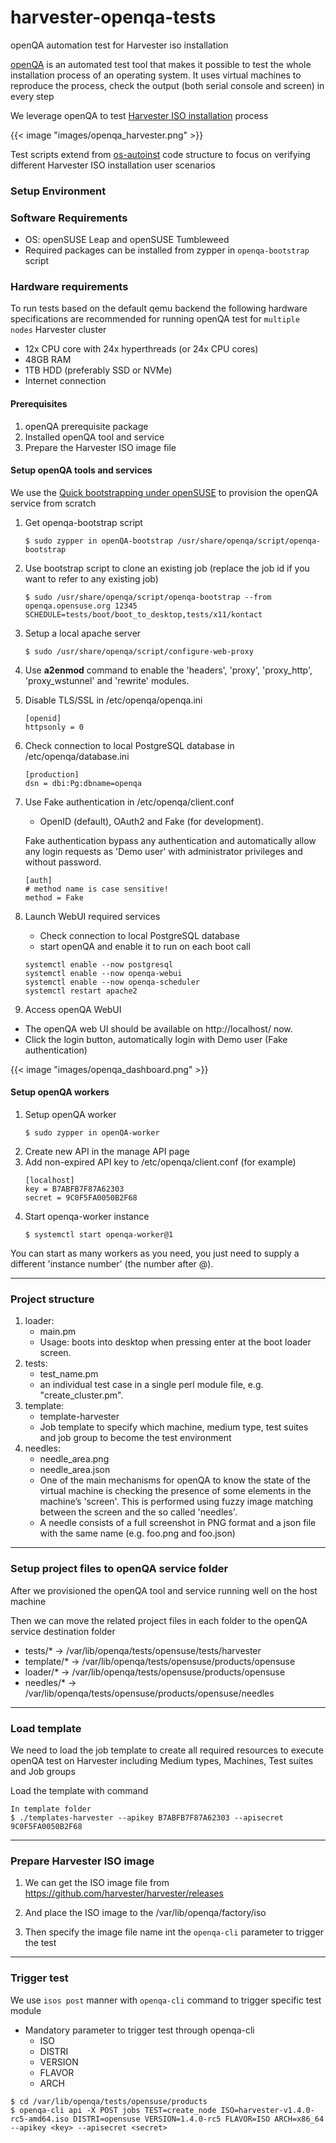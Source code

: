 # harvester-openqa-tests
openQA automation test for Harvester iso installation

[openQA](https://open.qa/) is an automated test tool that makes it possible to test the whole installation process of an operating system. It uses virtual machines to reproduce the process, check the output (both serial console and screen) in every step 

We leverage openQA to test [Harvester ISO installation](https://docs.harvesterhci.io/v1.4/install/index) process

{{< image "images/openqa_harvester.png" >}}

Test scripts extend from [ os-autoinst](https://github.com/os-autoinst/os-autoinst) code structure to focus on verifying different Harvester ISO installation user scenarios 


### Setup Environment

### Software Requirements
* OS: openSUSE Leap and openSUSE Tumbleweed
* Required packages can be installed from zypper in `openqa-bootstrap` script


### Hardware requirements
To run tests based on the default qemu backend the following hardware specifications are recommended for running openQA test for `multiple nodes` Harvester cluster

* 12x CPU core with 24x hyperthreads (or 24x CPU cores)
* 48GB RAM
* 1TB HDD (preferably SSD or NVMe)
* Internet connection


#### Prerequisites
1. openQA prerequisite package
1. Installed openQA tool and service
1. Prepare the Harvester ISO image file

#### Setup openQA tools and services
We use the [Quick bootstrapping under openSUSE](https://open.qa/dos/#bootstrapping) to provision the openQA service from scratch 

1. Get openqa-bootstrap​ script
    ```
    $ sudo zypper in openQA-bootstrap /usr/share/openqa/script/openqa-bootstrap​
    ```
1. Use bootstrap script to clone an existing job (replace the job id if you want to refer to any existing job)
    ```
    $ sudo /usr/share/openqa/script/openqa-bootstrap --from openqa.opensuse.org 12345 SCHEDULE=tests/boot/boot_to_desktop,tests/x11/kontact​
    ```
1. Setup a local apache server ​
    ```
    $ sudo /usr/share/openqa/script/configure-web-proxy
    ```
1. Use **a2enmod** command to enable the 'headers', 'proxy', 'proxy_http', 'proxy_wstunnel' and 'rewrite' modules.

1. Disable TLS/SSL in /etc/openqa/openqa.ini​
    ```
    [openid]
    ​httpsonly = 0​
    ```
1. Check connection to local PostgreSQL database​ in /etc/openqa/database.ini
    ```
    [production]​
    dsn = dbi:Pg:dbname=openqa
    ```
1. Use Fake authentication in /etc/openqa/client.conf​
   - OpenID (default), OAuth2 and Fake (for development).​

    Fake authentication bypass any authentication and automatically 
    allow any login requests as 'Demo user' with administrator privileges and without password.

    ```
    [auth]
    # method name is case sensitive!
    method = Fake
    ```
1. Launch WebUI required services
   - Check connection to local PostgreSQL database
   - start openQA and enable it to run on each boot call
    ```
    systemctl enable --now postgresql
    systemctl enable --now openqa-webui
    systemctl enable --now openqa-scheduler
    systemctl restart apache2
    ```

1. Access openQA WebUI
- The openQA web UI should be available on http://localhost/ now.
- Click the login button, automatically login with Demo user (Fake authentication)

{{< image "images/openqa_dashboard.png" >}}


#### Setup openQA workers
1. Setup openQA worker
    ```
    $ sudo zypper in openQA-worker
    ```
1. Create new API in the manage API page 
1. Add non-expired API key to /etc/openqa/client.conf (for example)
    ```
    [localhost]
    key = B7ABFB7F87A62303
    secret = 9C0F5FA0050B2F68
    ```
1. Start openqa-worker instance
    ```
    $ systemctl start openqa-worker@1
    ```
You can start as many workers as you need, you just need to supply a different 'instance number' (the number after @).


--- 

### Project structure

1. loader: 
   - main.pm
   - Usage: boots into desktop when pressing enter at the boot loader screen. 
1. tests:
   - test_name.pm
   - an individual test case in a single perl module file, e.g. "create_cluster.pm". 
1. template:
   - template-harvester
   - Job template to specify which machine, medium type, test suites and job group to become the test environment
1. needles:
   - needle_area.png
   - needle_area.json
   - One of the main mechanisms for openQA to know the state of the virtual machine is checking the presence of some elements in the machine’s 'screen'. This is performed using fuzzy image matching between the screen and the so called 'needles'.
   - A needle consists of a full screenshot in PNG format and a json file with the same name (e.g. foo.png and foo.json)

---

### Setup project files to openQA service folder

After we provisioned the openQA tool and service running well on the host machine

Then we can move the related project files in each folder to the openQA service destination folder

* tests/* -> /var/lib/openqa/tests/opensuse/tests/harvester
* template/* -> /var/lib/openqa/tests/opensuse/products/opensuse
* loader/* -> /var/lib/openqa/tests/opensuse/products/opensuse
* needles/* -> /var/lib/openqa/tests/opensuse/products/opensuse/needles

---

### Load template

We need to load the job template to create all required resources to execute openQA test on Harvester including Medium types, Machines, Test suites and Job groups

Load the template with command 

```
In template folder
$ ./templates-harvester --apikey B7ABFB7F87A62303 --apisecret 9C0F5FA0050B2F68 
```

---

### Prepare Harvester ISO image

1. We can get the ISO image file from https://github.com/harvester/harvester/releases 

2. And place the ISO image to the /var/lib/openqa/factory/iso 

3. Then specify the image file name int the `openqa-cli` parameter to trigger the test 


---
### Trigger test

We use `isos post` manner with `openqa-cli` command to trigger specific test module
* Mandatory parameter to trigger test through openqa-cli
  - ISO
  - DISTRI
  - VERSION
  - FLAVOR
  - ARCH


```
$ cd /var/lib/openqa/tests/opensuse/products
$ openqa-cli api -X POST jobs TEST=create_node ISO=harvester-v1.4.0-rc5-amd64.iso DISTRI=opensuse VERSION=1.4.0-rc5 FLAVOR=ISO ARCH=x86_64 --apikey <key> --apisecret <secret>
```